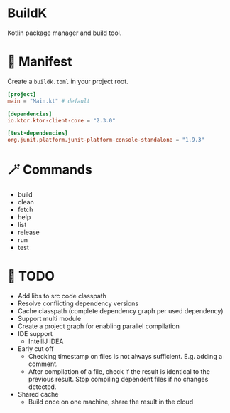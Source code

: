 # BuildK
Kotlin package manager and build tool.

# 📜 Manifest
Create a `buildk.toml` in your project root.

```toml
[project]
main = "Main.kt" # default

[dependencies]
io.ktor.ktor-client-core = "2.3.0"

[test-dependencies]
org.junit.platform.junit-platform-console-standalone = "1.9.3"
```

# 🪄 Commands
* build
* clean
* fetch
* help
* list
* release
* run
* test

# 🚧 TODO
* Add libs to src code classpath
* Resolve conflicting dependency versions
* Cache classpath (complete dependency graph per used dependency)
* Support multi module
* Create a project graph for enabling parallel compilation
* IDE support
  * IntelliJ IDEA
* Early cut off
  * Checking timestamp on files is not always sufficient. E.g. adding a comment.
  * After compilation of a file, check if the result is identical to the previous result. Stop compiling dependent files if no changes detected.
* Shared cache 
  * Build once on one machine, share the result in the cloud